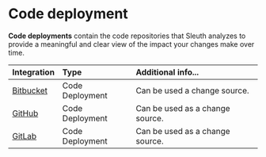 # Code deployment

**Code deployments** contain the code repositories that Sleuth analyzes to provide a meaningful and clear view of the impact your changes make over time. 

| Integration | Type | Additional info... |
| :--- | :--- | :--- |
| [Bitbucket](bitbucket.md) | Code Deployment | Can be used a change source.  |
| [GitHub](github.md) | Code Deployment | Can be used as a change source.  |
| [GitLab](gitlab.md) | Code Deployment | Can be used as a change source.  |

